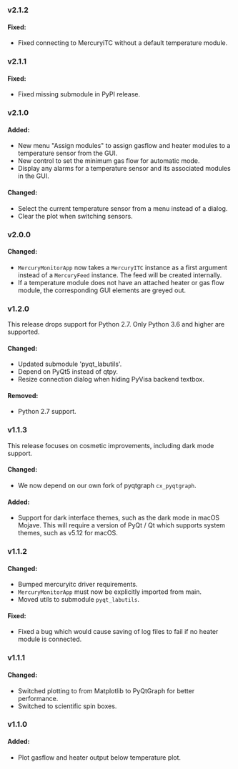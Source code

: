### v2.1.2

#### Fixed:

- Fixed connecting to MercuryiTC without a default temperature module.

### v2.1.1

#### Fixed:

- Fixed missing submodule in PyPI release.

### v2.1.0

#### Added:

- New menu "Assign modules" to assign gasflow and heater modules to a temperature sensor
  from the GUI.
- New control to set the minimum gas flow for automatic mode.
- Display any alarms for a temperature sensor and its associated modules in the GUI.

#### Changed:

- Select the current temperature sensor from a menu instead of a dialog.
- Clear the plot when switching sensors.

### v2.0.0

#### Changed:

- `MercuryMonitorApp` now takes a `MercuryITC` instance as a first argument instead of
  a `MercuryFeed` instance. The feed will be created internally.
- If a temperature module does not have an attached heater or gas flow module, the
  corresponding GUI elements are greyed out.

### v1.2.0

This release drops support for Python 2.7. Only Python 3.6 and higher are supported.

#### Changed:

- Updated submodule 'pyqt_labutils'.
- Depend on PyQt5 instead of qtpy.
- Resize connection dialog when hiding PyVisa backend textbox. 

#### Removed:

- Python 2.7 support.

### v1.1.3

This release focuses on cosmetic improvements, including dark mode support.

#### Changed:

- We now depend on our own fork of pyqtgraph `cx_pyqtgraph`.

#### Added:

- Support for dark interface themes, such as the dark mode in macOS Mojave. This will
  require a version of PyQt / Qt which supports system themes, such as v5.12 for macOS.

###  v1.1.2

#### Changed:

- Bumped mercuryitc driver requirements.
- `MercuryMonitorApp` must now be explicitly imported from main.
- Moved utils to submodule `pyqt_labutils`.

#### Fixed:

- Fixed a bug which would cause saving of log files to fail if no heater module is
  connected.

### v1.1.1

#### Changed:

- Switched plotting to from Matplotlib to PyQtGraph for better performance.
- Switched to scientific spin boxes.

### v1.1.0

#### Added:

- Plot gasflow and heater output below temperature plot.
